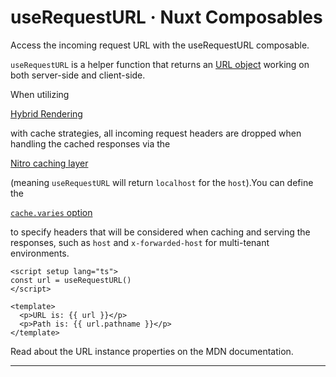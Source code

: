 # useRequestURL · Nuxt Composables
Access the incoming request URL with the useRequestURL composable.

`useRequestURL` is a helper function that returns an [URL object](https://developer.mozilla.org/en-US/docs/Web/API/URL/URL) working on both server-side and client-side.

When utilizing

[Hybrid Rendering](about:/docs/guide/concepts/rendering#hybrid-rendering)

with cache strategies, all incoming request headers are dropped when handling the cached responses via the

[Nitro caching layer](https://nitro.unjs.io/guide/cache)

(meaning `useRequestURL` will return `localhost` for the `host`).You can define the

[`cache.varies` option](https://nitro.unjs.io/guide/cache#options)

to specify headers that will be considered when caching and serving the responses, such as `host` and `x-forwarded-host` for multi-tenant environments.

```
<script setup lang="ts">
const url = useRequestURL()
</script>

<template>
  <p>URL is: {{ url }}</p>
  <p>Path is: {{ url.pathname }}</p>
</template>

```


Read about the URL instance properties on the MDN documentation.

* * *